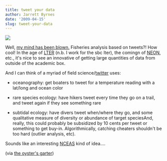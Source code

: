 ```yaml
---
title: tweet your data
author: Jarrett Byrnes
date: '2009-04-15'
slug: tweet-your-data
---
```


![](http://www.imachordata.com/wp-content/uploads/2009/04/picture-41.png)

Well, [my mind has been blown.](http://www.ncseagrant.org/home/coastwatch?task=showArticle&view=listarticles&id=623) Fisheries analysis based on tweets?!  How cool!  In the age of [LTER](http://www.lternet.edu/) (n.b. I work for the sbc lter), the comingn of [NEON](http://www.neoninc.org/), etc., it's nice to see an innovative of getting large quantities of data from outside of the academic box.

And I can think of a myriad of field science/[twitter](http://twitter.com/home) uses:

* oceanography: get boaters to tweet for a temperature reading with a lat/long and ocean color

* rare species ecology: have hikers tweet every time they go on a trail, and tweet again if they see something rare

* subtidal ecology: have divers tweet when/where they go, and some qualitative measure of diversity or abundance of target speciesAnd, really, this could probably be subsidized by 10 cents per tweet or something to get buy-in.  Algorithmically, catching cheaters shouldn't be too hard (outlier analysis, etc).

Sounds like an interesting [NCEAS](http://www.nceas.ucsb.edu/) kind of idea....

(via [the oyster's garter](http://theoystersgarter.com/2009/04/15/counting-real-fish-in-virtual-space/))
